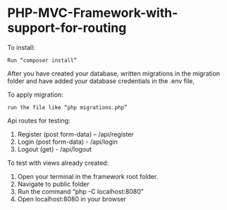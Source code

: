 # PHP-MVC-Framework-with-support-for-routing

To install:

	Run “composer install”
	
After you have created your database, written migrations in the migration folder and have added your database credentials in the .env file, 

To apply migration:

	run the file like “php migrations.php”

Api routes for testing:

1.	Register (post form-data) – /api/register
2.	Login (post form-data) - /api/login
3.	Logout (get) - /api/logout

To test with views already created:
1.	Open your terminal in the framework root folder.
2.	Navigate to public folder
3.	Run the command “php -C localhost:8080”
4.	Open localhost:8080 in your browser
